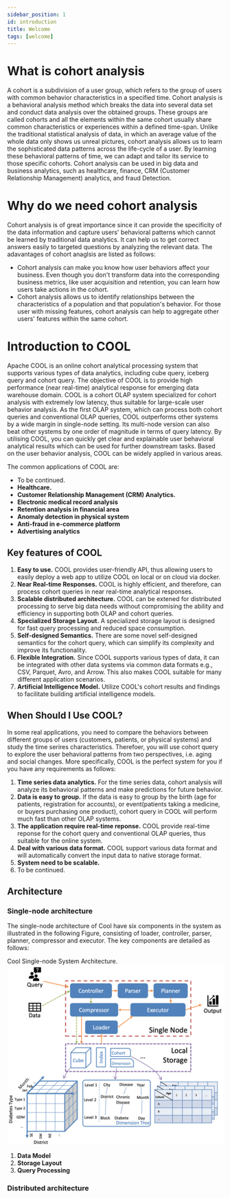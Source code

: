 ```yaml
---
sidebar_position: 1
id: introduction
title: Welcome
tags: [welcome]
---
```


# What is cohort analysis
A cohort is a subdivision of a user group, which refers to the group of users with common behavior characteristics in a specified time. Cohort analysis is a behavioral analysis method which breaks the data into several data set and conduct data analysis over the obtained groups. These groups are called cohorts and all the elements within the same cohort usually share common characteristics or experiences within a defined time-span.
Unlike the traditional statistical analysis of data, in which an average value of the whole data only shows us unreal pictures, cohort analysis allows us to learn the sophisticated data patterns across the life-cycle of a user. By learning these behavioral patterns of time, we can adapt and tailor its service to those specific cohorts. Cohort analysis can be used in big data and business analytics, such as healthcare, finance, CRM (Customer Relationship Management) analytics, and fraud Detection.

# Why do we need cohort analysis
Cohort analysis is of great importance since it can provide the specificity of the data information and capture users' behavioral patterns which cannot be learned by traditional data analytics. It can help us to get correct answers easily to targeted questions by analyzing the relevant data. The adavantages of cohort anaglsis are listed as follows:
- Cohort analysis can make you know how user behaviors affect your business. Even though you don't transform data into the corresponding business metrics, like user acquisition and retention, you can learn how users take actions in the cohort.
- Cohort analysis allows us to identify relationships between the characteristics of a population and that population's behavior. For those user with missing features, cohort analysis can help to aggregate other users' features within the same cohort.

# Introduction to COOL

Apache COOL is an online cohort analytical processing system that supports various types of data analytics, including cube query, iceberg query and cohort query. The objective of COOL is to provide high performance (near real-time) analytical response for emerging data warehouse domain. 
COOL is a cohort OLAP system specialized for cohort analysis with extremely low latency, thus suitable for large-scale user behavior analysis. As the first OLAP system, which can process both cohort queries and conventional OLAP queries, COOL outperforms other systems by a wide margin in single-node setting. Its multi-node version can also beat other systems by one order of magnitude in terms of query latency. By utilising COOL, you can quickly get clear and explainable user behavioral analytical results which can be used for further downstream tasks. Based on the user behavior analysis, COOL can be widely applied in various areas.

The common applications of COOL are:

- To be continued.
- **Healthcare.**
- **Customer Relationship Management (CRM) Analytics.**
- **Electronic medical record analysis**
- **Retention analysis in financial area**
- **Anomaly detection in physical system**
- **Anti-fraud in e-commerce platform**
- **Advertising analytics**

## Key features of COOL

1. **Easy to use.** COOL provides user-friendly API, thus allowing users to easily deploy a web app to utilize COOL on local or on cloud via docker.
2. **Near Real-time Responses.** COOL is highly efficient, and therefore, can process cohort queries in near real-time analytical responses.
3. **Scalable distributed architecture.** COOL can be extened for distributed processing to serve big data needs without compromising the ability and efficiency in supporting both OLAP and cohort queries.
4. **Specialized Storage Layout.** A specialized storage layout is designed for fast query processing and reduced space consumption.
5. **Self-designed Semantics.** There are some novel self-designed semantics for the cohort query, which can simplify its complexity and improve its functionality.
6. **Flexible Integration.** Since COOL supports various types of data, it can be integrated with other data systems via common data formats e.g., CSV, Parquet, Avro, and Arrow. This also makes COOL suitable for many different application scenarios.
7. **Artificial Intelligence Model.** Utilize COOL's cohort results and findings to facilitate building artificial intelligence models.

## When Should I Use COOL?
In some real applications, you need to compare the behaviors between different groups of users (customers, patients, or physical systems) and study the time serires characteristics. Therefoer, you will use cohort query to explore the user behavioral patterns from two perspectives, i.e. aging and social changes. More specifically, COOL is the perfect system for you if you have any requirements as follows:
1. **Time series data analytics.** For the time series data, cohort analysis will analyze its behavioral patterns and make predictions for future behavior.
2. **Data is easy to group.** If the data is easy to group by the birth (age for patients, registration for accounts), or event(patients taking a medicine, or buyers purchasing one product), cohort query in COOL will perform much fast than other OLAP systems. 
3. **The application require real-time reponse.** COOL provide real-time reponse for the cohort query and conventional OLAP queries, thus suitable for the online system.  
4. **Deal with various data format.** COOL support various data format and will automatically convert the input data to native storage format. 
5. **System need to be scalable.** 
6. To be continued.

## Architecture

### Single-node architecture
The single-node architecture of Cool have six components in the system as illustrated in the following Figure, consisting of loader, controller, parser, planner, compressor and executor. The key components are detailed as follows:

Cool Single-node System Architecture.
![architecture](./img/Single_node_architecture.PNG)

1. **Data Model**
1. **Storage Layout**
2. **Query Processing**

### Distributed architecture

